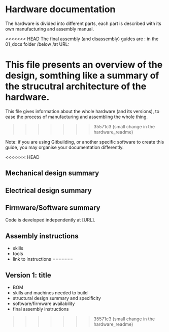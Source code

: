 # Hardware documentation

The hardware is divided into different parts, each part is described with its own manufacturing and assembly manual.

<<<<<<< HEAD
The final assembly (and disassembly) guides are : in the 01_docs folder /below /at URL:

This  file  presents an overview of the design, somthing like a summary of the strucutral architecture of the hardware.
=======
This file gives information about the whole hardware (and its versions), to ease the process of manufacturing and assembling the whole thing.
>>>>>>> 35571c3 (small change in the hardware_readme)

Note: if you are using Gitbuilding, or another specific software to create this guide, 
you may organise your documentation differently.

<<<<<<< HEAD
## Mechanical design summary

## Electrical design summary

## Firmware/Software summary

Code is developed independently at [URL].

## Assembly instructions

- skills
- tools
- link to instructions
=======
## Version 1: title

- BOM
- skills and machines needed to build
- structural design summary and specificity
- software/firmware availability
- final assembly instructions
>>>>>>> 35571c3 (small change in the hardware_readme)
